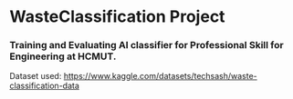 # WasteClassification Project

### Training and Evaluating AI classifier for Professional Skill for Engineering at HCMUT.

Dataset used: https://www.kaggle.com/datasets/techsash/waste-classification-data
